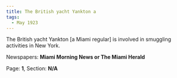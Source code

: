 ```yaml
---  
title: The British yacht Yankton a  
tags:  
  - May 1923  
---  
```

  
The British yacht Yankton [a Miami regular] is involved in smuggling activities in New York.  
  
Newspapers: **Miami Morning News or The Miami Herald**  
  
Page: **1**, Section: **N/A** 
